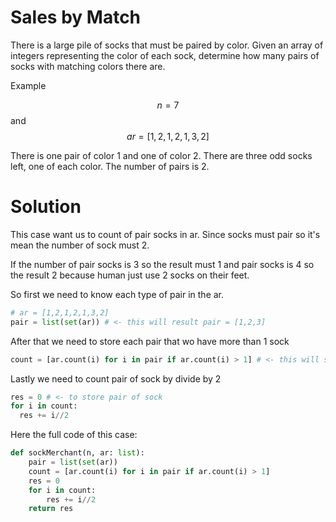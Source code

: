 # Sales by Match
There is a large pile of socks that must be paired by color. Given an array of integers representing the color of each sock, determine how many pairs of socks with matching colors there are.

Example

$$n = 7$$ and $$ar = [1,2,1,2,1,3,2]$$

There is one pair of color 1 and one of color 2. There are three odd socks left, one of each color. The number of pairs is 2.

# Solution
This case want us to count of pair socks in ar. Since socks must pair so it's mean the number of sock must 2.

If the number of pair socks is 3 so the result must 1 and pair socks is 4 so the result 2 because human just use 2 socks on their feet.

So first we need to know each type of pair in the ar.

```python
# ar = [1,2,1,2,1,3,2]
pair = list(set(ar)) # <- this will result pair = [1,2,3]
```

After that we need to store each pair that wo have more than 1 sock

```python
count = [ar.count(i) for i in pair if ar.count(i) > 1] # <- this will store the number pair of sock more than 1.
```

Lastly we need to count pair of sock by divide by 2 

```python
res = 0 # <- to store pair of sock
for i in count:
  res += i//2  
```

Here the full code of this case:

```python
def sockMerchant(n, ar: list):
    pair = list(set(ar))
    count = [ar.count(i) for i in pair if ar.count(i) > 1]
    res = 0
    for i in count:
        res += i//2
    return res

```
